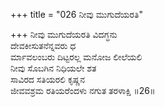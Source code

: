 +++
title = "026 ನೀವು ಮುಗುದೆಯರತಿ"

+++
ನೀವು ಮುಗುದೆಯರತಿ ವಿದಗ್ಧನು  
ದೇವಕೀಸುತನೆನ್ನವರು ಧ  
ರ್ಮಾವಲಂಬರು ದಿಟ್ಟರಲ್ಲ ಮನೋಜ ಲೀಲೆಯಲಿ   
ನೀವು ಸೊಬಗಿನ ನಿಧಿಯಲೇ ಶತ   
ಸಾವಿರದ ಸತಿಯರಲಿ ಕೃಷ್ಣನ  
ಜೀವವಶ್ರಮ ರತಿಯರೆಂದಳು ನಗುತ ತರಳಾಕ್ಷಿ       ॥26॥